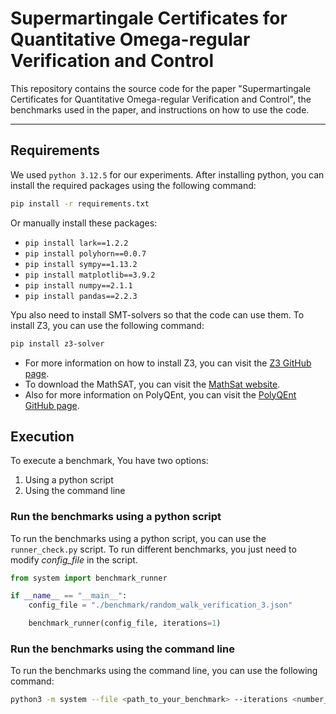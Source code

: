 # Supermartingale Certificates for Quantitative Omega-regular Verification and Control

This repository contains the source code for the paper "Supermartingale Certificates for Quantitative Omega-regular Verification and Control", the benchmarks used in the paper, and instructions on how to use the code.

---

## Requirements

We used `python 3.12.5` for our experiments. After installing python, you can install the required packages using the following command:

```bash
pip install -r requirements.txt
```

Or manually install these packages:

- `pip install lark==1.2.2`
- `pip install polyhorn==0.0.7`
- `pip install sympy==1.13.2`
- `pip install matplotlib==3.9.2`
- `pip install numpy==2.1.1`
- `pip install pandas==2.2.3`

Ypu also need to install SMT-solvers so that the code can use them. To install Z3, you can use the following command:

```bash
pip install z3-solver
```

- For more information on how to install Z3, you can visit the [Z3 GitHub page](https://github.com/Z3Prover/z3).
- To download the MathSAT, you can visit the [MathSat website](https://mathsat.fbk.eu/download.html).
- Also for more information on PolyQEnt, you can visit the [PolyQEnt GitHub page](https://github.com/ChatterjeeGroup-ISTA/polyqent).

## Execution

To execute a benchmark, You have two options:
1. Using a python script
2. Using the command line

### Run the benchmarks using a python script

To run the benchmarks using a python script, you can use the `runner_check.py` script. 
To run different benchmarks, you just need to modify _config_file_ in the script.

```python
from system import benchmark_runner

if __name__ == "__main__":
    config_file = "./benchmark/random_walk_verification_3.json"

    benchmark_runner(config_file, iterations=1)
```

### Run the benchmarks using the command line

To run the benchmarks using the command line, you can use the following command:

```bash
python3 -m system --file <path_to_your_benchmark> --iterations <number_of_iterations>
```


